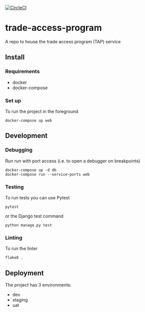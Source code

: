 [![CircleCI](https://circleci.com/gh/uktrade/trade-access-program/tree/master.svg?style=shield)](https://circleci.com/gh/uktrade/trade-access-program/tree/master)

# trade-access-program
A repo to house the trade access program (TAP) service

## Install

### Requirements
 - docker
 - docker-compose 
 
### Set up

To run the project in the foreground
```
docker-compose up web
```

## Development

### Debugging
Run run with port access (i.e. to open a debugger on breakpoints)
```
docker-compose up -d db
docker-compose run --service-ports web
```

### Testing
To run tests you can use Pytest  
```
pytest
```
or the Django test command
```
python manage.py test
```

### Linting
To run the linter
```
flake8 .
```

## Deployment
The project has 3 environments:
 - dev
 - staging
 - uat
